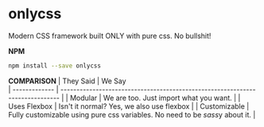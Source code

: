 # onlycss
Modern CSS framework built ONLY with pure css. No bullshit!


**NPM**
```sh
npm install --save onlycss
```

**COMPARISON**
| They Said     | We Say        
| ------------- | ----------------------------------------------------------------------------- |
| Modular       | We are too. Just import what you want.                                        |
| Uses Flexbox  | Isn't it normal? Yes, we also use flexbox                                     |
| Customizable  | Fully customizable using pure css variables. No need to be *sass*y about it.  |